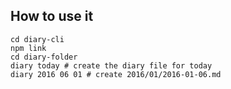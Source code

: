 ## How to use it

```
cd diary-cli
npm link
cd diary-folder
diary today # create the diary file for today
diary 2016 06 01 # create 2016/01/2016-01-06.md
```
